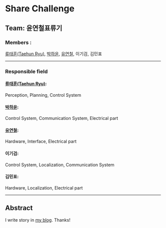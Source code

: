 # Share Challenge
## Team: 윤연철표류기
### Members : 
[류태훈(Taehun Ryu)](https://github.com/taehun-ryu), [박하윤](https://github.com/parkhy0106), [유연철](https://github.com/YouYCJS), 이기검, 김민표

---
### Responsible field
#### [류태훈(Taehun Ryu)](https://github.com/taehun-ryu):
Perception, Planning, Control System
#### [박하윤](https://github.com/parkhy0106):
Control System, Communication System, Electrical part
#### [유연철](https://github.com/YouYCJS):
Hardware, Interface, Electrical part
#### 이기검:
Control System, Localization, Communication System
#### 김민표:
Hardware, Localization, Electrical part

---

## Abstract
I write story in [my blog](https://taehun-ryu.github.io/portfolio/share_challange/).
Thanks!
